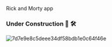 Rick and Morty app

### Under Construction 👷 🛠️

![7d7e9e8c5deee34df58bdb1e0c64f46e](https://user-images.githubusercontent.com/1166521/112751585-2afd8180-9012-11eb-8fce-04da5d4048c5.png)

